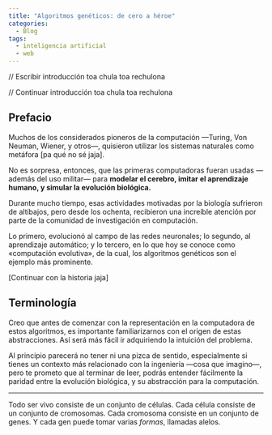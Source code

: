 ```yaml
---
title: "Algoritmos genéticos: de cero a héroe"
categories:
  - Blog
tags:
  - inteligencia artificial
  - web
---
```


// Escribir introducción toa chula toa rechulona

// Continuar introducción toa chula toa rechulona

## Prefacio

Muchos de los considerados pioneros de la computación —Turing, Von Neuman, Wiener, y otros—, quisieron utilizar los sistemas naturales como metáfora [pa qué no sé jaja].

No es sorpresa, entonces, que las primeras computadoras fueran usadas —además del uso militar— para **modelar el cerebro, imitar el aprendizaje humano, y simular la evolución biológica.**

Durante mucho tiempo, esas actividades motivadas por la biología sufrieron de altibajos, pero desde los ochenta, recibieron una increíble atención por parte de la comunidad de investigación en computación.

Lo primero, evolucionó al campo de las redes neuronales; lo segundo, al aprendizaje automático; y lo tercero, en lo que hoy se conoce como «computación evolutiva», de la cual, los algoritmos genéticos son el ejemplo más prominente.

[Continuar con la historia jaja]

## Terminología

Creo que antes de comenzar con la representación en la computadora de estos algoritmos, es importante familiarizarnos con el origen de estas abstracciones. Así será más fácil ir adquiriendo la intuición del problema.

Al principio parecerá no tener ni una pizca de sentido, especialmente si tienes un contexto más relacionado con la ingeniería —cosa que imagino—, pero te prometo que al terminar de leer, podrás entender fácilmente la paridad entre la evolución biológica, y su abstracción para la computación.

---

Todo ser vivo consiste de un conjunto de células. Cada célula consiste de un conjunto de cromosomas. Cada cromosoma consiste en un conjunto de genes. Y cada gen puede tomar varias *formas*, llamadas alelos.

